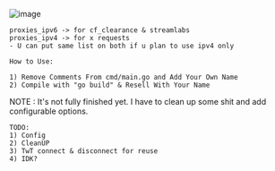 ![image](https://github.com/user-attachments/assets/da415b68-f451-4a07-afb9-7c6771202238)




```
proxies_ipv6 -> for cf_clearance & streamlabs
proxies_ipv4 -> for x requests
- U can put same list on both if u plan to use ipv4 only
````

```
How to Use:

1) Remove Comments From cmd/main.go and Add Your Own Name
2) Compile with "go build" & Resell With Your Name
```

NOTE : It's not fully finished yet. I have to clean up some shit and add configurable options.


```
TODO:
1) Config
2) CleanUP
3) TwT connect & disconnect for reuse
4) IDK?